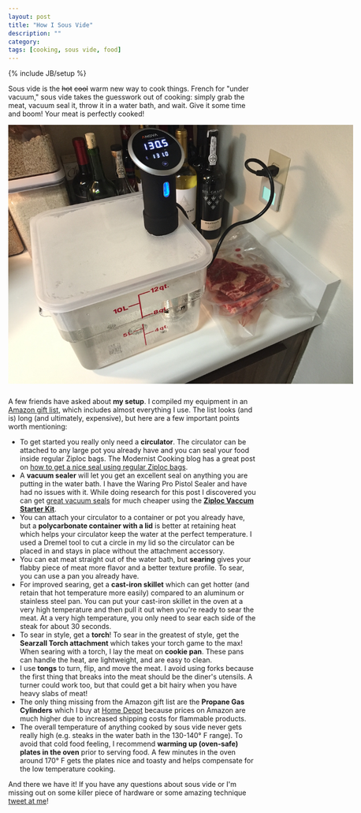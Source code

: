 ```yaml
---
layout: post
title: "How I Sous Vide"
description: ""
category: 
tags: [cooking, sous vide, food]
---
```

{% include JB/setup %}

Sous vide is the ~~hot~~ ~~cool~~ warm new way to cook things. French for "under vacuum," sous vide takes the guesswork out of cooking: simply grab the meat, vacuum seal it, throw it in a water bath, and wait. Give it some time and boom! Your meat is perfectly cooked!

<div>
	<img class="rounded-corners" style="max-width: 700px; border: 0px;" src="/assets/images/posts/2016-03-12/sousvide.jpg"/>
	<p class="caption-text" style="line-height: 1.5em; margin-bottom: 24px;"><strong></strong></p>
</div>

A few friends have asked about **my setup**. I compiled my equipment in an [Amazon gift list][1], which includes almost everything I use. The list looks (and is) long (and ultimately, expensive), but here are a few important points worth mentioning:

* To get started you really only need a **circulator**. The circulator can be attached to any large pot you already have and you can seal your food inside regular Ziploc bags. The Modernist Cooking blog has a great post on [how to get a nice seal using regular Ziploc bags][6].
* A **vacuum sealer** will let you get an excellent seal on anything you are putting in the water bath. I have the Waring Pro Pistol Sealer and have had no issues with it. While doing research for this post I discovered you can get [great vacuum seals][3] for much cheaper using the [**Ziploc Vaccum Starter Kit**][2].
* You can attach your circulator to a container or pot you already have, but a **polycarbonate container with a lid** is better at retaining heat which helps your circulator keep the water at the perfect temperature. I used a Dremel tool to cut a circle in my lid so the circulator can be placed in and stays in place without the attachment accessory. 
* You can eat meat straight out of the water bath, but **searing** gives your flabby piece of meat more flavor and a better texture profile. To sear, you can use a pan you already have.
* For improved searing, get a **cast-iron skillet** which can get hotter (and retain that hot temperature more easily) compared to an aluminum or stainless steel pan. You can put your cast-iron skillet in the oven at a very high temperature and then pull it out when you're ready to sear the meat. At a very high temperature, you only need to sear each side of the steak for about 30 seconds. 
* To sear in style, get a **torch**! To sear in the greatest of style, get the **Searzall Torch attachment** which takes your torch game to the max! When searing with a torch, I lay the meat on **cookie pan**. These pans can handle the heat, are lightweight, and are easy to clean.
* I use **tongs** to turn, flip, and move the meat. I avoid using forks because the first thing that breaks into the meat should be the diner's utensils. A turner could work too, but that could get a bit hairy when you have heavy slabs of meat!
* The only thing missing from the Amazon gift list are the **Propane Gas Cylinders** which I buy at [Home Depot][4] because prices on Amazon are much higher due to increased shipping costs for flammable products.
* The overall temperature of anything cooked by sous vide never gets really high (e.g. steaks in the water bath in the 130-140° F range). To avoid that cold food feeling, I recommend **warming up (oven-safe) plates in the oven** prior to serving food. A few minutes in the oven around 170° F gets the plates nice and toasty and helps compensate for the low temperature cooking. 

And there we have it! If you have any questions about sous vide or I'm missing out on some killer piece of hardware or some amazing technique [tweet at me][5]!

[1]: http://www.amazon.com/gp/registry/giftlist/2Y71VOG9O5OYJ
[2]: http://www.amazon.com/dp/B003UEMFUG
[3]: http://seattlefoodgeek.com/2011/06/ziploc-vacuum-bags-vs-foodsaver-for-sous-vide-at-home/
[4]: http://www.homedepot.com/p/Bernzomatic-1-lb-Camping-Gas-Cylinders-2-Pack-332773/205367341
[5]: https://twitter.com/markmcerqueira
[6]: http://www.amazingfoodmadeeasy.com/info/modernist-cooking-blog/more/how-to-use-ziploc-bags-for-sous-vide